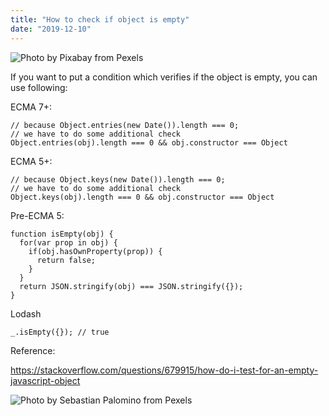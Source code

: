 ```yaml
---
title: "How to check if object is empty"
date: "2019-12-10"
---
```


![](https://i.imgur.com/6uOGygm.jpg "Photo by Pixabay from Pexels")

If you want to put a condition which verifies if the object is empty, you can use following:

ECMA 7+:
```
// because Object.entries(new Date()).length === 0;
// we have to do some additional check
Object.entries(obj).length === 0 && obj.constructor === Object
```

ECMA 5+:
```
// because Object.keys(new Date()).length === 0;
// we have to do some additional check
Object.keys(obj).length === 0 && obj.constructor === Object
```

Pre-ECMA 5:
```
function isEmpty(obj) {
  for(var prop in obj) {
    if(obj.hasOwnProperty(prop)) {
      return false;
    }
  }
  return JSON.stringify(obj) === JSON.stringify({});
}
```

Lodash
```
_.isEmpty({}); // true
```

Reference:

https://stackoverflow.com/questions/679915/how-do-i-test-for-an-empty-javascript-object

![](https://i.imgur.com/v8eHezH.jpg "Photo by Sebastian Palomino from Pexels")

